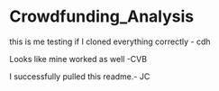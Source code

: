 # Crowdfunding_Analysis

this is me testing if I cloned everything correctly - cdh

Looks like mine worked as well -CVB

I successfully pulled this readme.- JC
